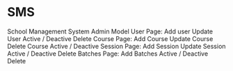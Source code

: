 # SMS
 School Management System
  Admin Model
    User Page: 
         Add user 
         Update User
         Active / Deactive
         Delete
    Course Page:
         Add Course
         Update Course
         Delete Course
         Active / Deactive
    Session Page:
         Add Session
         Update Session
         Active / Deactive
         Delete
   Batches Page:
         Add Batches
         Active / Deactive
         Delete 
    
